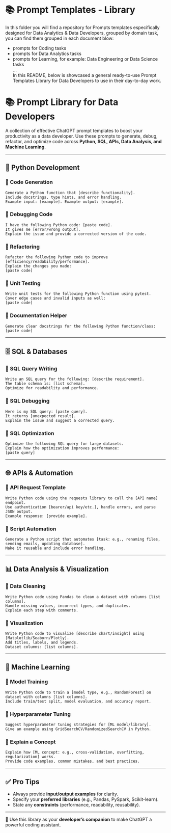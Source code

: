 # 📚 Prompt Templates - Library

In this folder you will find a repository for Prompts templates especifically designed for Data Analytics & Data Developers, grouped by domain task, you can find them grouped in each document blow:
- prompts for Coding tasks
- prompts for Data Analytics tasks
- prompts for Learning, for example: Data Engineering or Data Science tasks  
...  
In this README, below is showcased a general ready-to-use Prompt Templates Library for Data Developers to use in their day-to-day work.

# 📚 Prompt Library for Data Developers

A collection of effective ChatGPT prompt templates to boost your productivity as a data developer. Use these prompts to generate, debug, refactor, and optimize code across **Python, SQL, APIs, Data Analysis, and Machine Learning**.

---

## 🐍 Python Development

### 🔹 Code Generation
```
Generate a Python function that [describe functionality].
Include docstrings, type hints, and error handling.
Example input: [example]. Example output: [example].
```

### 🔹 Debugging Code
```
I have the following Python code: [paste code].
It gives me [error/wrong output].
Explain the issue and provide a corrected version of the code.
```

### 🔹 Refactoring
```
Refactor the following Python code to improve [efficiency/readability/performance].
Explain the changes you made:
[paste code]
```

### 🔹 Unit Testing
```
Write unit tests for the following Python function using pytest.
Cover edge cases and invalid inputs as well:
[paste code]
```

### 🔹 Documentation Helper
```
Generate clear docstrings for the following Python function/class:
[paste code]
```

---

## 🗄️ SQL & Databases

### 🔹 SQL Query Writing
```
Write an SQL query for the following: [describe requirement].
The table schema is: [list schema].
Optimize for readability and performance.
```

### 🔹 SQL Debugging
```
Here is my SQL query: [paste query].
It returns [unexpected result].
Explain the issue and suggest a corrected query.
```

### 🔹 SQL Optimization
```
Optimize the following SQL query for large datasets.
Explain how the optimization improves performance:
[paste query]
```

---

## 🌐 APIs & Automation

### 🔹 API Request Template
```
Write Python code using the requests library to call the [API name] endpoint.
Use authentication [bearer/api key/etc.], handle errors, and parse JSON output.
Example response: [provide example].
```

### 🔹 Script Automation
```
Generate a Python script that automates [task: e.g., renaming files, sending emails, updating database].
Make it reusable and include error handling.
```

---

## 📊 Data Analysis & Visualization

### 🔹 Data Cleaning
```
Write Python code using Pandas to clean a dataset with columns [list columns].
Handle missing values, incorrect types, and duplicates.
Explain each step with comments.
```

### 🔹 Visualization
```
Write Python code to visualize [describe chart/insight] using [Matplotlib/Seaborn/Plotly].
Add titles, labels, and legends.
Dataset columns: [list columns].
```

---

## 🤖 Machine Learning

### 🔹 Model Training
```
Write Python code to train a [model type, e.g., RandomForest] on dataset with columns [list columns].
Include train/test split, model evaluation, and accuracy report.
```

### 🔹 Hyperparameter Tuning
```
Suggest hyperparameter tuning strategies for [ML model/library].
Give an example using GridSearchCV/RandomizedSearchCV in Python.
```

### 🔹 Explain a Concept
```
Explain how [ML concept: e.g., cross-validation, overfitting, regularization] works.
Provide code examples, common mistakes, and best practices.
```

---

## ✅ Pro Tips

- Always provide **input/output examples** for clarity.  
- Specify your **preferred libraries** (e.g., Pandas, PySpark, Scikit-learn).  
- State any **constraints** (performance, readability, reusability).  

---

🎉 Use this library as your **developer’s companion** to make ChatGPT a powerful coding assistant.

